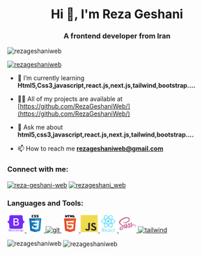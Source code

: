 <h1 align="center">Hi 👋, I'm Reza Geshani</h1>
<h3 align="center">A frontend developer from Iran</h3>

<p align="left"> <img src="https://komarev.com/ghpvc/?username=rezageshaniweb&label=Profile%20views&color=0e75b6&style=flat" alt="rezageshaniweb" /> </p>

<p align="left"> <a href="https://github.com/ryo-ma/github-profile-trophy"><img src="https://github-profile-trophy.vercel.app/?username=rezageshaniweb" alt="rezageshaniweb" /></a> </p>

- 🌱 I’m currently learning **Html5,Css3,javascript,react.js,next.js,tailwind,bootstrap....**

- 👨‍💻 All of my projects are available at [https://github.com/RezaGeshaniWeb/](https://github.com/RezaGeshaniWeb/)

- 💬 Ask me about **html5,css3,javascript,react.js,next.js,tailwind,bootstrap....**

- 📫 How to reach me **rezageshaniweb@gmail.com**

<h3 align="left">Connect with me:</h3>
<p align="left">
<a href="https://linkedin.com/in/reza-geshani-web" target="blank"><img align="center" src="https://raw.githubusercontent.com/rahuldkjain/github-profile-readme-generator/master/src/images/icons/Social/linked-in-alt.svg" alt="reza-geshani-web" height="30" width="40" /></a>
<a href="https://instagram.com/rezageshani_web" target="blank"><img align="center" src="https://raw.githubusercontent.com/rahuldkjain/github-profile-readme-generator/master/src/images/icons/Social/instagram.svg" alt="rezageshani_web" height="30" width="40" /></a>
</p>

<h3 align="left">Languages and Tools:</h3>
<p align="left"> <a href="https://getbootstrap.com" target="_blank" rel="noreferrer"> <img src="https://raw.githubusercontent.com/devicons/devicon/master/icons/bootstrap/bootstrap-plain-wordmark.svg" alt="bootstrap" width="40" height="40"/> </a> <a href="https://www.w3schools.com/css/" target="_blank" rel="noreferrer"> <img src="https://raw.githubusercontent.com/devicons/devicon/master/icons/css3/css3-original-wordmark.svg" alt="css3" width="40" height="40"/> </a> <a href="https://git-scm.com/" target="_blank" rel="noreferrer"> <img src="https://www.vectorlogo.zone/logos/git-scm/git-scm-icon.svg" alt="git" width="40" height="40"/> </a> <a href="https://www.w3.org/html/" target="_blank" rel="noreferrer"> <img src="https://raw.githubusercontent.com/devicons/devicon/master/icons/html5/html5-original-wordmark.svg" alt="html5" width="40" height="40"/> </a> <a href="https://developer.mozilla.org/en-US/docs/Web/JavaScript" target="_blank" rel="noreferrer"> <img src="https://raw.githubusercontent.com/devicons/devicon/master/icons/javascript/javascript-original.svg" alt="javascript" width="40" height="40"/> </a> <a href="https://reactjs.org/" target="_blank" rel="noreferrer"> <img src="https://raw.githubusercontent.com/devicons/devicon/master/icons/react/react-original-wordmark.svg" alt="react" width="40" height="40"/> </a> <a href="https://sass-lang.com" target="_blank" rel="noreferrer"> <img src="https://raw.githubusercontent.com/devicons/devicon/master/icons/sass/sass-original.svg" alt="sass" width="40" height="40"/> </a> <a href="https://tailwindcss.com/" target="_blank" rel="noreferrer"> <img src="https://www.vectorlogo.zone/logos/tailwindcss/tailwindcss-icon.svg" alt="tailwind" width="40" height="40"/> </a> </p>

<p><img align="left" src="https://github-readme-stats.vercel.app/api/top-langs?username=rezageshaniweb&show_icons=true&locale=en&layout=compact" alt="rezageshaniweb" /></p>

<p>&nbsp;<img align="center" src="https://github-readme-stats.vercel.app/api?username=rezageshaniweb&show_icons=true&locale=en" alt="rezageshaniweb" /></p>

